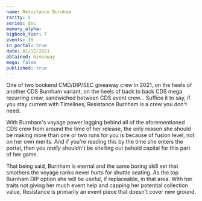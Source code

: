 ```yaml
---
name: Resistance Burnham
rarity: 5
series: dsc
memory_alpha:
bigbook_tier: 7
events: 35
in_portal: true
date: 01/12/2021
obtained: Giveaway
mega: false
published: true
---
```


One of two bookend CMD/DIP/SEC giveaway crew in 2021, on the heels of another CDS Burnham variant, on the heels of back to back CDS mega recurring crew, sandwiched between CDS event crew... Suffice it to say, if you stay current with Timelines, Resistance Burnham is a crew you don't need.

With Burnham's voyage power lagging behind all of the aforementioned CDS crew from around the time of her release, the only reason she should be making more than one or two runs for you is because of fusion level, not on her own merits. And if you're reading this by the time she enters the portal, then you *really* shouldn't be shelling out behold capital for this part of her game.

That being said, Burnham is eternal and the same boring skill set that smothers the voyage ranks never hurts for shuttle seating. As the top Burnham DIP option she will be useful, if replaceable, in that area. With her traits not giving her much event help and capping her potential collection value, Resistance is primarily an event piece that doesn't cover new ground.
